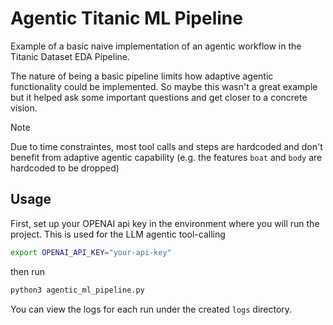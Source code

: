 # Agentic Titanic ML Pipeline
Example of a basic naive implementation of an agentic workflow in the Titanic Dataset EDA Pipeline.

The nature of being a basic pipeline limits how adaptive agentic functionality could be implemented. So maybe this wasn't a great example but it helped ask some important questions and get closer to a concrete vision.

> [!NOTE]
> Due to time constraintes, most tool calls and steps are hardcoded and don't benefit from adaptive agentic capability (e.g. the features `boat` and `body` are hardcoded to be dropped)

## Usage
First, set up your OPENAI api key in the environment where you will run the project. This is used for the LLM agentic tool-calling
```bash
export OPENAI_API_KEY="your-api-key"
```

then run 
```bash
python3 agentic_ml_pipeline.py
```

You can view the logs for each run under the created `logs` directory.